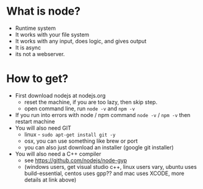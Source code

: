 # What is node?
- Runtime system
- It works with your file system
- It works with any input, does logic, and gives output
- It is async
- its not a webserver.

# How to get?
- First download nodejs at nodejs.org
  - reset the machine, if you are too lazy, then skip step.
  - open command line, run `node -v` and `npm -v`
- If you run into errors with node / npm command `node -v` / `npm -v` then restart machine
- You will also need GIT
  - linux - `sudo apt-get install git -y`
  - osx, you can use something like brew or port
  - you can also just download an installer (google git installer)
- You will also need a C++ compiler
  - see https://github.com/nodejs/node-gyp
  - (windows users, get visual studio c++, linux users vary, ubuntu uses build-essential, centos uses gpp?? and mac uses XCODE, more details at link above)

